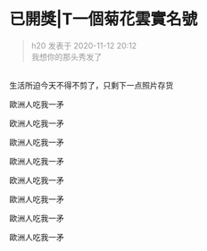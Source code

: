 # 已開獎|T一個菊花雲實名號


<div class="quote"><blockquote><font color="#999999">h20 发表于 2020-11-12 20:12</font><br />
<font color="#999999">我想你的那头秀发了</font></blockquote></div><br />
生活所迫今天不得不剪了，只剩下一点照片存货

歐洲人吃我一矛

欧洲人吃我一矛

歐洲人吃我一矛<br />


歐洲人吃我一矛

欧洲人吃我一矛

歐洲人吃我一矛

歐洲人吃我一矛

歐洲人吃我一矛<img id="aimg_uRGre" onclick="zoom(this, this.src, 0, 0, 0)" class="zoom" src="https://cdn.jsdelivr.net/gh/hishis/forum-master/public/images/patch.gif" onmouseover="img_onmouseoverfunc(this)" onload="thumbImg(this)" border="0" alt="" />
